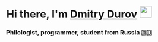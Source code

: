 <h1 align="center">Hi there, I'm <a href="https://daniilshat.ru/" target="_blank">Dmitry Durov</a> 
<img src="https://github.com/blackcater/blackcater/raw/main/images/Hi.gif" height="32"/></h1>
<h3 align="center">Philologist, programmer, student from Russia 🇷🇺</h3>
